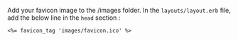 Add your favicon image to the /images folder. In the `layouts/layout.erb` file, add the below line in the `head` section :

`<%= favicon_tag 'images/favicon.ico' %>`